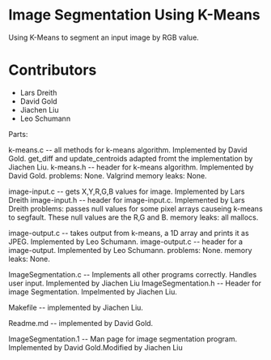 # Image Segmentation Using K-Means
Using K-Means to segment an input image by RGB value.

# Contributors
- Lars Dreith
- David Gold
- Jiachen Liu
- Leo Schumann

Parts:

k-means.c -- all methods for k-means algorithm. Implemented by David Gold. get_diff and update_centroids adapted fromt the implementation by Jiachen Liu.
k-means.h -- header for k-means algorithm. Implemented by David Gold. 
problems: None. Valgrind 
memory leaks: None.

image-input.c -- gets X,Y,R,G,B values for image. Implemented by Lars Dreith
image-input.h -- header for image-input.c. Implemented by Lars Dreith
problems: passes null values for some pixel arrays causeing k-means to segfault. These null values are the R,G and B.
memory leaks: all mallocs.

image-output.c -- takes output from k-means, a 1D array and prints it as JPEG. Implemented by Leo Schumann.
image-output.c -- header for a image-output. Implemented by Leo Schumann.
problems: None.
memory leaks: None.

ImageSegmentation.c -- Implements all other programs correctly. Handles user input. Implemented by Jiachen Liu
ImageSegmentation.h -- Header for image Segmentation. Impelmented by Jiachen Liu.

Makefile -- implemented by Jiachen Liu.

Readme.md -- implemented by David Gold.

ImageSegmentation.1 -- Man page for image segmentation program. Implemented by David Gold.Modified by Jiachen Liu



